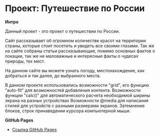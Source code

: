 # Проект: Путешествие по России

**Интро**

Данный проект - это проект о путешествии по России.

Сайт рассказывает об огромном количестве красот на территории страны, которые стоит посетить и увидеть все своими глазами.
Так же на сайте собраны статьи рассказывающие, помимо основных фактов о локации, так же не маловажные и интересные факты о чудесах природы, тех мест.

На данном сайте вы можете узнать погоду, местонахождение, как добраться и так далее, до выбранного места.

В данном проекте использовались возможности "grid", его функцию "auto-fit" для возможностей добавления контента. 
Возможности функции "calc()" для автоматического расчета необходимой ширины экрана на разных устройствах
Возможности @media для написания стилей для устройств с разными размерами экранов.
Затемнение блоков, строк принаведении курсора компьютерной мыши.


**GitHub Pages**

* [Ссылка GitHub Pages]()

